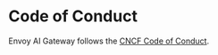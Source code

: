 # Code of Conduct

Envoy AI Gateway follows the [CNCF Code of Conduct](https://github.com/cncf/foundation/blob/main/code-of-conduct.md).
